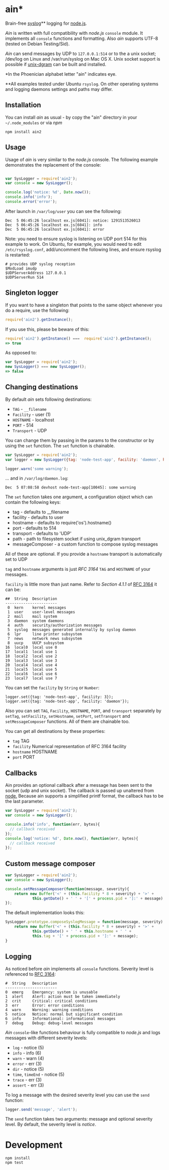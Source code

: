 # ain*


Brain-free [syslog](http://en.wikipedia.org/wiki/Syslog)** logging for
[node.js](http://nodejs.org).

*Ain* is written with full compatibility with *node.js* `console` module. It
implements all `console` functions and formatting. Also *ain* supports UTF-8
(tested on Debian Testing/Sid).

*Ain* can send messages by UDP to `127.0.0.1:514` or to the a unix socket;
/dev/log on Linux and /var/run/syslog on Mac OS X.  Unix socket support is possible if [unix-dgram](https://npmjs.org/package/unix-dgram) can be built and installed.

*In the Phoenician alphabet letter "ain" indicates eye.

**All examples tested under Ubuntu `rsyslog`. On other operating
systems and logging daemons settings and paths may differ.

## Installation

You can install *ain* as usual - by copy the "ain" directory in your
`~/.node_modules` or via *npm*

    npm install ain2

## Usage

Usage of *ain* is very similar to the *node.js* console. The following example
demonstrates the replacement of the console:

```javascript

var SysLogger = require('ain2');
var console = new SysLogger();

console.log('notice: %d', Date.now());
console.info('info');
console.error('error');
```

After launch in `/var/log/user` you can see the following:

    Dec  5 06:45:26 localhost ex.js[6041]: notice: 1291513526013
    Dec  5 06:45:26 localhost ex.js[6041]: info
    Dec  5 06:45:26 localhost ex.js[6041]: error

Note: you need to ensure syslog is listening on UDP port 514 for this example to work.  On Ubuntu, for example, you would need to edit ```/etc/rsyslog.conf```, add/uncomment the following lines, and ensure rsyslog is restarted:

```
# provides UDP syslog reception
$ModLoad imudp
$UDPServerAddress 127.0.0.1
$UDPServerRun 514
```

## Singleton logger

If you want to have a singleton that points to the same object whenever you do a require, use the following:

```javascript
require('ain2').getInstance();
```

If you use this, please be beware of this:

```javascript
require('ain2').getInstance() ===  require('ain2').getInstance();
=> true
```

As opposed to:

```javascript
var SysLogger = require('ain2');
new SysLogger() === new SysLogger();
=> false
```

## Changing destinations

By default *ain* sets following destinations:

* `TAG` - `__filename`
* `Facility` - user (1)
* `HOSTNAME` - localhost
* `PORT` - 514
* `Transport` - UDP

You can change them by passing in the params to the constructor or by
using the `set` function. The `set` function is chainable.


```javascript
var SysLogger = require('ain2');
var logger = new SysLogger({tag: 'node-test-app', facility: 'daemon', hostname: 'devhost', port: 3000});

logger.warn('some warning');
```

... and in `/var/log/daemon.log`:

    Dec  5 07:08:58 devhost node-test-app[10045]: some warning

The `set` function takes one argument, a configuration object which can contain the following keys:
 * tag - defaults to __filename
 * facility - defaults to user
 * hostname - defaults to require('os').hostname()
 * port - defaults to 514
 * transport - defaults to 'UDP'
 * path - path to filesystem socket if using unix_dgram transport
 * messageComposer - a custom function to compose syslog messages

All of these are optional. If you provide a `hostname` transport is automatically set to UDP

`tag` and `hostname` arguments is just *RFC 3164* `TAG` and `HOSTNAME` of
your messages.

`facility` is little more than just name. Refer to *Section 4.1.1* of
[RFC 3164](http://www.faqs.org/rfcs/rfc3164.html) it can be:

    ##  String  Description
    -----------------------
     0  kern    kernel messages
     1  user    user-level messages
     2  mail    mail system
     3  daemon  system daemons
     4  auth    security/authorization messages
     5  syslog  messages generated internally by syslog daemon
     6  lpr     line printer subsystem
     7  news    network news subsystem
     8  uucp    UUCP subsystem
    16  local0  local use 0
    17  local1  local use 1
    18  local2  local use 2
    19  local3  local use 3
    20  local4  local use 4
    21  local5  local use 5
    22  local6  local use 6
    23  local7  local use 7

You can set the `facility` by `String` or `Number`:

    logger.set({tag: 'node-test-app', facility: 3});
    logger.set({tag: 'node-test-app', facility: 'daemon'});

Also you can set `TAG`, `Facility`, `HOSTNAME`, `PORT`, and `transport` separately by `setTag`,
`setFacility`, `setHostname`, `setPort`, `setTransport` and `setMessageComposer` functions. All of them are chainable too.

You can get all destinations by these properties:

* `tag` TAG
* `facility` Numerical representation of RFC 3164 facility
* `hostname` HOSTNAME
* `port` PORT

## Callbacks

Ain provides an optional callback after a message has been sent to the socket (udp and unix socket).
The callback is passed up unaltered from [node.](http://nodejs.org/api/dgram.html#dgram_socket_send_buf_offset_length_port_address_callback)
Because ain supports a simplified printf format, the callback has to be the last parameter.


```javascript
var SysLogger = require('ain2');
var console = new SysLogger();

console.info('info', function(err, bytes){
  // callback received
});
console.log('notice: %d', Date.now(), function(err, bytes){
  // callback received
});

```

## Custom message composer


```javascript
var SysLogger = require('ain2');
var console = new SysLogger();

console.setMessageComposer(function(message, severity){
    return new Buffer('<' + (this.facility * 8 + severity) + '>' +
            this.getDate() + ' ' + '[' + process.pid + ']:' + message);
});
```

The default implementation looks this:


```javascript
SysLogger.prototype.composeSyslogMessage = function(message, severity) {
    return new Buffer('<' + (this.facility * 8 + severity) + '>' +
            this.getDate() + ' ' + this.hostname + ' ' +
            this.tag + '[' + process.pid + ']:' + message);
}
```

## Logging

As noticed before *ain* implements all `console` functions. Severity level is
referenced to [RFC 3164](http://www.faqs.org/rfcs/rfc3164.html):

    #  String   Description
    -----------------------
    0  emerg    Emergency: system is unusable
    1  alert    Alert: action must be taken immediately
    2  crit     Critical: critical conditions
    3  err      Error: error conditions
    4  warn     Warning: warning conditions
    5  notice   Notice: normal but significant condition
    6  info     Informational: informational messages
    7  debug    Debug: debug-level messages

*Ain* `console`-like functions behaviour is fully compatible to *node.js* and
logs messages with different severity levels:

* `log` - notice (5)
* `info` - info (6)
* `warn` - warn (4)
* `error` - err (3)
* `dir` - notice (5)
* `time`, `timeEnd` - notice (5)
* `trace` - err (3)
* `assert` - err (3)

To log a message with the desired severity level you can use the `send` function:

```javascript
logger.send('message', 'alert');
```

The `send` function takes two arguments: message and optional severity level. By
default, the severity level is *notice*.

# Development

    npm install
    npm test
